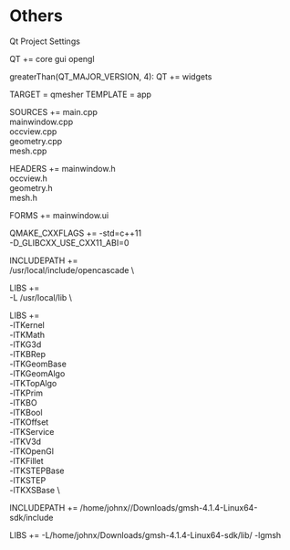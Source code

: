 # Others

Qt Project Settings


QT       += core gui opengl

greaterThan(QT_MAJOR_VERSION, 4): QT += widgets

TARGET = qmesher
TEMPLATE = app


SOURCES += main.cpp\
        mainwindow.cpp \
    occview.cpp \
    geometry.cpp \
    mesh.cpp

HEADERS  += mainwindow.h \
    occview.h \
    geometry.h \
    mesh.h

FORMS    += mainwindow.ui

QMAKE_CXXFLAGS += -std=c++11\
    -D_GLIBCXX_USE_CXX11_ABI=0

INCLUDEPATH +=  \
        /usr/local/include/opencascade \

LIBS +=         \
        -L /usr/local/lib \

LIBS +=         \
    -lTKernel   \
    -lTKMath    \
    -lTKG3d     \
    -lTKBRep    \
    -lTKGeomBase\
    -lTKGeomAlgo\
    -lTKTopAlgo \
    -lTKPrim    \
    -lTKBO      \
    -lTKBool    \
    -lTKOffset  \
    -lTKService \
    -lTKV3d     \
    -lTKOpenGl  \
    -lTKFillet  \
    -lTKSTEPBase \
    -lTKSTEP    \
    -lTKXSBase  \

INCLUDEPATH += /home/johnx//Downloads/gmsh-4.1.4-Linux64-sdk/include

LIBS += -L/home/johnx/Downloads/gmsh-4.1.4-Linux64-sdk/lib/ -lgmsh
